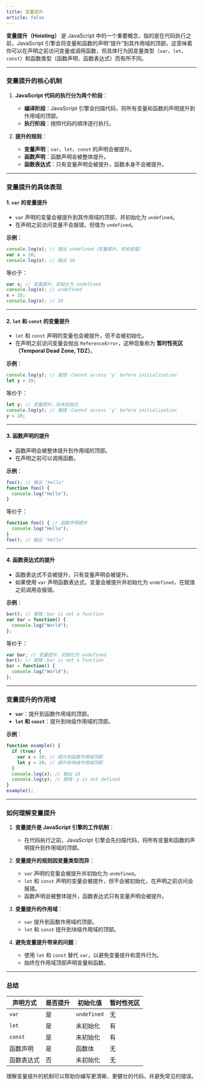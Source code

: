 ```yaml
---
title: 变量提升
article: false
---
```

**变量提升（Hoisting）** 是 JavaScript 中的一个重要概念，指的是在代码执行之前，JavaScript 引擎会将变量和函数的声明“提升”到其作用域的顶部。这意味着你可以在声明之前访问变量或调用函数，但具体行为因变量类型（`var`、`let`、`const`）和函数类型（函数声明、函数表达式）而有所不同。

---

### **变量提升的核心机制**

1. **JavaScript 代码的执行分为两个阶段**：
   - **编译阶段**：JavaScript 引擎会扫描代码，将所有变量和函数的声明提升到作用域的顶部。
   - **执行阶段**：按照代码的顺序逐行执行。

2. **提升的规则**：
   - **变量声明**：`var`、`let`、`const` 的声明会被提升。
   - **函数声明**：函数声明会被整体提升。
   - **函数表达式**：只有变量声明会被提升，函数本身不会被提升。

---

### **变量提升的具体表现**

#### 1. **`var` 的变量提升**
- `var` 声明的变量会被提升到其作用域的顶部，并初始化为 `undefined`。
- 在声明之前访问变量不会报错，但值为 `undefined`。

**示例**：
```javascript
console.log(x); // 输出 undefined（变量提升，但未赋值）
var x = 10;
console.log(x); // 输出 10
```

等价于：
```javascript
var x; // 变量提升，初始化为 undefined
console.log(x); // undefined
x = 10;
console.log(x); // 10
```

---

#### 2. **`let` 和 `const` 的变量提升**
- `let` 和 `const` 声明的变量也会被提升，但不会被初始化。
- 在声明之前访问变量会抛出 `ReferenceError`，这种现象称为 **暂时性死区（Temporal Dead Zone, TDZ）**。

**示例**：
```javascript
console.log(y); // 报错：Cannot access 'y' before initialization
let y = 20;
```

等价于：
```javascript
let y; // 变量提升，但未初始化
console.log(y); // 报错：Cannot access 'y' before initialization
y = 20;
```

---

#### 3. **函数声明的提升**
- 函数声明会被整体提升到作用域的顶部。
- 在声明之前可以调用函数。

**示例**：
```javascript
foo(); // 输出 "Hello"
function foo() {
  console.log("Hello");
}
```

等价于：
```javascript
function foo() { // 函数声明提升
  console.log("Hello");
}
foo(); // 输出 "Hello"
```

---

#### 4. **函数表达式的提升**
- 函数表达式不会被提升，只有变量声明会被提升。
- 如果使用 `var` 声明函数表达式，变量会被提升并初始化为 `undefined`，在赋值之前调用会报错。

**示例**：
```javascript
bar(); // 报错：bar is not a function
var bar = function() {
  console.log("World");
};
```

等价于：
```javascript
var bar; // 变量提升，初始化为 undefined
bar(); // 报错：bar is not a function
bar = function() {
  console.log("World");
};
```

---

### **变量提升的作用域**

- **`var`**：提升到函数作用域的顶部。
- **`let` 和 `const`**：提升到块级作用域的顶部。

**示例**：
```javascript
function example() {
  if (true) {
    var x = 10; // 提升到函数作用域顶部
    let y = 20; // 提升到块级作用域顶部
  }
  console.log(x); // 输出 10
  console.log(y); // 报错：y is not defined
}
example();
```

---

### **如何理解变量提升**

1. **变量提升是 JavaScript 引擎的工作机制**：
   - 在代码执行之前，JavaScript 引擎会先扫描代码，将所有变量和函数的声明提升到作用域的顶部。

2. **变量提升的规则因变量类型而异**：
   - `var` 声明的变量会被提升并初始化为 `undefined`。
   - `let` 和 `const` 声明的变量会被提升，但不会被初始化，在声明之前访问会报错。
   - 函数声明会被整体提升，函数表达式只有变量声明会被提升。

3. **变量提升的作用域**：
   - `var` 提升到函数作用域的顶部。
   - `let` 和 `const` 提升到块级作用域的顶部。

4. **避免变量提升带来的问题**：
   - 使用 `let` 和 `const` 替代 `var`，以避免变量提升和意外行为。
   - 始终在作用域顶部声明变量和函数。

---

### **总结**

| 声明方式   | 是否提升 | 初始化值    | 暂时性死区 |
| ---------- | -------- | ----------- | ---------- |
| `var`      | 是       | `undefined` | 无         |
| `let`      | 是       | 未初始化    | 有         |
| `const`    | 是       | 未初始化    | 有         |
| 函数声明   | 是       | 函数体      | 无         |
| 函数表达式 | 否       | 未初始化    | 无         |

理解变量提升的机制可以帮助你编写更清晰、更健壮的代码，并避免常见的错误。
